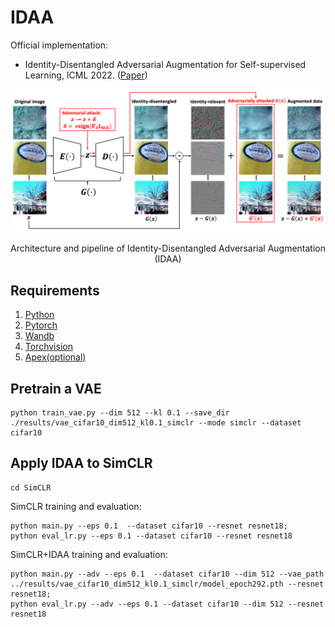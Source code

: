 # IDAA

Official implementation:
- Identity-Disentangled Adversarial Augmentation for Self-supervised Learning, ICML 2022. ([Paper](https://proceedings.mlr.press/v162/yang22s/yang22s.pdf))

<div align="center">
  <img src="IDAA.png" width="1000px" />
  <p>Architecture and pipeline of Identity-Disentangled Adversarial Augmentation (IDAA)</p>
</div>

## Requirements

1. [Python](https://www.python.org/)
2. [Pytorch](https://pytorch.org/)
3. [Wandb](https://wandb.ai/site)
4. [Torchvision](https://pytorch.org/vision/stable/index.html)
5. [Apex(optional)](https://github.com/NVIDIA/apex)

## Pretrain a VAE

```
python train_vae.py --dim 512 --kl 0.1 --save_dir ./results/vae_cifar10_dim512_kl0.1_simclr --mode simclr --dataset cifar10
```

## Apply IDAA to SimCLR
```
cd SimCLR
```

SimCLR training and evaluation:
```
python main.py --eps 0.1  --dataset cifar10 --resnet resnet18;
python eval_lr.py --eps 0.1 --dataset cifar10 --resnet resnet18
```
SimCLR+IDAA training and evaluation:
```
python main.py --adv --eps 0.1  --dataset cifar10 --dim 512 --vae_path ../results/vae_cifar10_dim512_kl0.1_simclr/model_epoch292.pth --resnet resnet18;
python eval_lr.py --adv --eps 0.1 --dataset cifar10 --dim 512 --resnet resnet18
```
